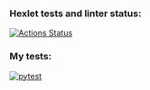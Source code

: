 ### Hexlet tests and linter status:
[![Actions Status](https://github.com/aromadoma/python-project-lvl2/workflows/hexlet-check/badge.svg)](https://github.com/aromadoma/python-project-lvl2/actions)

### My tests:
[![pytest](https://github.com/aromadoma/python-project-lvl2/actions/workflows/tests.yml/badge.svg)](https://github.com/aromadoma/python-project-lvl2/actions/workflows/tests.yml)
